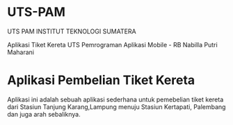# UTS-PAM
 UTS PAM INSTITUT TEKNOLOGI SUMATERA

Aplikasi Tiket Kereta 
UTS Pemrograman Aplikasi Mobile - RB
Nabilla Putri Maharani

# Aplikasi Pembelian Tiket Kereta
Aplikasi ini adalah sebuah aplikasi sederhana untuk pemebelian tiket kereta dari Stasiun Tanjung Karang,Lampung menuju Stasiun Kertapati, Palembang dan juga arah sebaliknya. 

